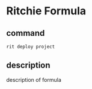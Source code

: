 # Ritchie Formula

## command

```bash
rit deploy project
```

## description

description of formula
